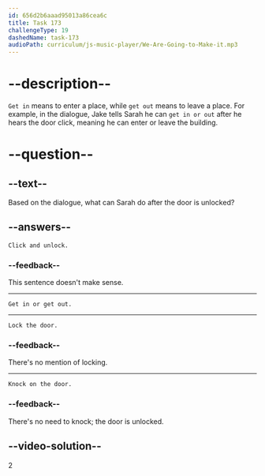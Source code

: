 ```yaml
---
id: 656d2b6aaad95013a86cea6c
title: Task 173
challengeType: 19
dashedName: task-173
audioPath: curriculum/js-music-player/We-Are-Going-to-Make-it.mp3
---
```


# --description--

`Get in` means to enter a place, while `get out` means to leave a place. For example, in the dialogue, Jake tells Sarah he can `get in or out` after he hears the door click, meaning he can enter or leave the building.

# --question--

## --text--

Based on the dialogue, what can Sarah do after the door is unlocked?

## --answers--

`Click and unlock.`

### --feedback--

This sentence doesn't make sense.

---

`Get in or get out.`

---

`Lock the door.`

### --feedback--

There's no mention of locking.

---

`Knock on the door.`

### --feedback--

There's no need to knock; the door is unlocked.

## --video-solution--

2
